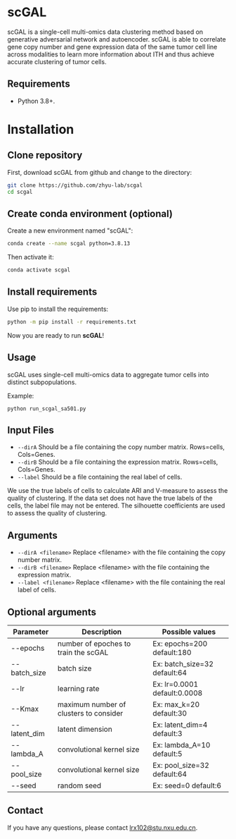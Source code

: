 # scGAL

scGAL is a single-cell multi-omics data clustering method based on generative adversarial network and autoencoder. scGAL is able to correlate gene copy number and gene expression data of the same tumor cell line across modalities to learn more information about ITH and thus achieve accurate clustering of tumor cells.



## Requirements

* Python 3.8+.

# Installation
## Clone repository
First, download scGAL from github and change to the directory:
```bash
git clone https://github.com/zhyu-lab/scgal
cd scgal
```

## Create conda environment (optional)
Create a new environment named "scGAL":
```bash
conda create --name scgal python=3.8.13
```

Then activate it:
```bash
conda activate scgal
```

## Install requirements
Use pip to install the requirements:
```bash
python -m pip install -r requirements.txt
```

Now you are ready to run **scGAL**!

## Usage

scGAL uses single-cell multi-omics data to aggregate tumor cells into distinct subpopulations.

Example:

```
python run_scgal_sa501.py
```

## Input Files
* `--dirA` Should be a file containing the copy number matrix. Rows=cells, Cols=Genes.
* `--dirB` Should be a file containing the expression matrix. Rows=cells, Cols=Genes.
* `--label` Should be a file containing the real label of cells. 

We use the true labels of cells to calculate ARI and V-measure to assess the quality of clustering. If the data set does not have the true labels of the cells, the label file may not be entered. The silhouette coefficients are used to assess the quality of clustering.

## Arguments

* `--dirA <filename>` Replace \<filename\> with the file containing the  copy number matrix.
* `--dirB <filename>` Replace \<filename\> with the file containing the expression matrix.
* `--label <filename>` Replace \<filename\> with the file containing the real label of cells.


## Optional arguments

Parameter | Description | Possible values
---- | ----- | ------
--epochs | number of epoches to train the scGAL | Ex: epochs=200  default:180
--batch_size | batch size | Ex: batch_size=32  default:64
--lr | learning rate | Ex: lr=0.0001  default:0.0008
--Kmax | maximum number of clusters to consider | Ex: max_k=20  default:30
--latent_dim | latent dimension | Ex: latent_dim=4  default:3
--lambda_A | convolutional kernel size | Ex: lambda_A=10  default:5
--pool_size | convolutional kernel size | Ex: pool_size=32  default:64
--seed | random seed | Ex: seed=0  default:6


## Contact

If you have any questions, please contact lrx102@stu.nxu.edu.cn.